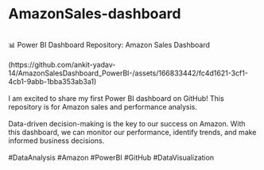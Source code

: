 # AmazonSales-dashboard
<br>
📊 Power BI Dashboard Repository: Amazon Sales Dashboard 
<br>
<br>
(https://github.com/ankit-yadav-14/AmazonSalesDashboard_PowerBI-/assets/166833442/fc4d1621-3cf1-4cb1-9abb-1bba353ab3a1)
<br>
<br>
I am excited to share my first Power BI dashboard on GitHub! This repository is for Amazon sales and performance analysis.
<br>
<br>
Data-driven decision-making is the key to our success on Amazon. With this dashboard, we can monitor our performance, identify trends, and make informed business decisions.
<br>
<br>
#DataAnalysis #Amazon #PowerBI #GitHub #DataVisualization

